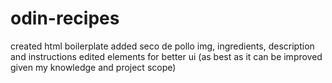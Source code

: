 # odin-recipes
created html boilerplate
added seco de pollo img, ingredients, description and instructions
edited elements for better ui (as best as it can be improved given my knowledge and project scope) 
